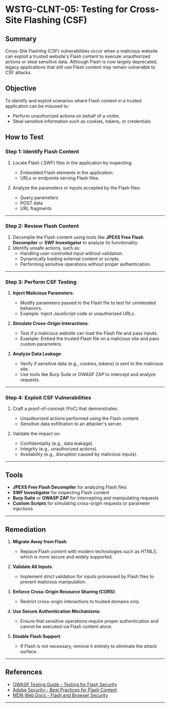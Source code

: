 # WSTG-CLNT-05: Testing for Cross-Site Flashing (CSF)

## Summary

Cross-Site Flashing (CSF) vulnerabilities occur when a malicious website can exploit a trusted website's Flash content to execute unauthorized actions or steal sensitive data. Although Flash is now largely deprecated, legacy applications that still use Flash content may remain vulnerable to CSF attacks.

## Objective

To identify and exploit scenarios where Flash content in a trusted application can be misused to:

- Perform unauthorized actions on behalf of a victim.
- Steal sensitive information such as cookies, tokens, or credentials.

## How to Test

### Step 1: Identify Flash Content
1. Locate Flash (.SWF) files in the application by inspecting:
   - Embedded Flash elements in the application.
   - URLs or endpoints serving Flash files.

2. Analyze the parameters or inputs accepted by the Flash files:
   - Query parameters
   - POST data
   - URL fragments

---

### Step 2: Review Flash Content
1. Decompile the Flash content using tools like **JPEXS Free Flash Decompiler** or **SWF Investigator** to analyze its functionality.
2. Identify unsafe actions, such as:
   - Handling user-controlled input without validation.
   - Dynamically loading external content or scripts.
   - Performing sensitive operations without proper authentication.

---

### Step 3: Perform CSF Testing
1. **Inject Malicious Parameters**:
   - Modify parameters passed to the Flash file to test for unintended behaviors.
   - Example: Inject JavaScript code or unauthorized URLs.

2. **Simulate Cross-Origin Interactions**:
   - Test if a malicious website can load the Flash file and pass inputs.
   - Example: Embed the trusted Flash file on a malicious site and pass custom parameters.

3. **Analyze Data Leakage**:
   - Verify if sensitive data (e.g., cookies, tokens) is sent to the malicious site.
   - Use tools like Burp Suite or OWASP ZAP to intercept and analyze requests.

---

### Step 4: Exploit CSF Vulnerabilities
1. Craft a proof-of-concept (PoC) that demonstrates:
   - Unauthorized actions performed using the Flash content.
   - Sensitive data exfiltration to an attacker's server.

2. Validate the impact on:
   - Confidentiality (e.g., data leakage).
   - Integrity (e.g., unauthorized actions).
   - Availability (e.g., disruption caused by malicious inputs).

---

## Tools

- **JPEXS Free Flash Decompiler** for analyzing Flash files
- **SWF Investigator** for inspecting Flash content
- **Burp Suite** or **OWASP ZAP** for intercepting and manipulating requests
- **Custom Scripts** for simulating cross-origin requests or parameter injections

---

## Remediation

1. **Migrate Away from Flash**:
   - Replace Flash content with modern technologies such as HTML5, which is more secure and widely supported.

2. **Validate All Inputs**:
   - Implement strict validation for inputs processed by Flash files to prevent malicious manipulation.

3. **Enforce Cross-Origin Resource Sharing (CORS)**:
   - Restrict cross-origin interactions to trusted domains only.

4. **Use Secure Authentication Mechanisms**:
   - Ensure that sensitive operations require proper authentication and cannot be executed via Flash content alone.

5. **Disable Flash Support**:
   - If Flash is not necessary, remove it entirely to eliminate the attack surface.

---

## References

- [OWASP Testing Guide - Testing for Flash Security](https://owasp.org/www-project-testing/)
- [Adobe Security - Best Practices for Flash Content](https://helpx.adobe.com/security.html)
- [MDN Web Docs - Flash and Browser Security](https://developer.mozilla.org/)

---

